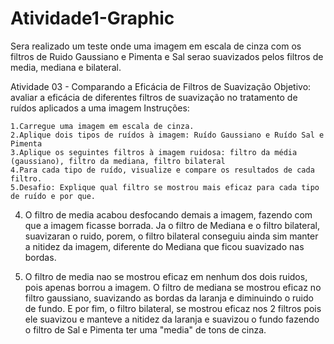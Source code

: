 # Atividade1-Graphic
Sera realizado um teste onde uma imagem em escala de cinza com os filtros de Ruido Gaussiano e Pimenta e Sal serao suavizados pelos filtros de media, mediana e bilateral.

Atividade 03 - Comparando a Eficácia de Filtros de Suavização
Objetivo: avaliar a eficácia de diferentes filtros de suavização no tratamento de ruídos aplicados a uma imagem
Instruções:

    1.Carregue uma imagem em escala de cinza.
    2.Aplique dois tipos de ruídos à imagem: Ruído Gaussiano e Ruído Sal e Pimenta
    3.Aplique os seguintes filtros à imagem ruidosa: filtro da média (gaussiano), filtro da mediana, filtro bilateral
    4.Para cada tipo de ruído, visualize e compare os resultados de cada filtro.
    5.Desafio: Explique qual filtro se mostrou mais eficaz para cada tipo de ruído e por que.
4. O filtro de media acabou desfocando demais a imagem, fazendo com que a imagem ficasse borrada.
   Ja o filtro de Mediana e o filtro bilateral, suavizaran o ruido, porem, o filtro bilateral conseguiu ainda sim manter a nitidez da imagem, diferente do Mediana que ficou suavizado nas bordas.

5. O filtro de media nao se mostrou eficaz em nenhum dos dois ruidos, pois apenas borrou a imagem.
   O filtro de mediana se mostrou eficaz no filtro gaussiano, suavizando as bordas da laranja e diminuindo o ruido de fundo.
   E por fim, o filtro bilateral, se mostrou eficaz nos 2 filtros pois ele suavizou e manteve a nitidez da laranja e suavizou o fundo fazendo o filtro de Sal e Pimenta ter uma "media" de tons de cinza.
